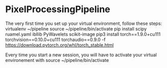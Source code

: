 # PixelProcessingPipeline

The very first time you set up your virtual environment, follow these steps:
    virtualenv ~/pipeline
    source ~/pipeline/bin/activate
    pip install scipy ruamel.yaml ibllib PyWavelets scikit-image
    pip3 install torch==1.9.0+cu111 torchvision==0.10.0+cu111 torchaudio==0.9.0 -f https://download.pytorch.org/whl/torch_stable.html

Every time you start a new session, you will have to activate your virtual environement with
    source ~/pipeline/bin/activate